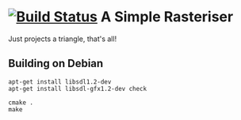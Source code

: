 [![Build Status](https://travis-ci.org/sjmelia/rasteriser.svg?branch=master)](https://travis-ci.org/sjmelia/rasteriser)
A Simple Rasteriser
===================

Just projects a triangle, that's all!

Building on Debian
------------------

    apt-get install libsdl1.2-dev
    apt-get install libsdl-gfx1.2-dev check

    cmake .
    make
